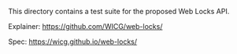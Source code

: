 This directory contains a test suite for the proposed Web Locks API.

Explainer: https://github.com/WICG/web-locks/

Spec: https://wicg.github.io/web-locks/
